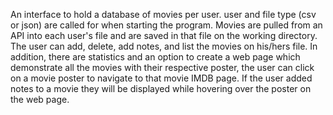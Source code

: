An interface to hold a database of movies per user.
user and file type (csv or json) are called for when
starting the program.
Movies are pulled from an API into each user's file and
are saved in that file on the working directory.
The user can add, delete, add notes, and list the movies on
his/hers file.
In addition, there are statistics and an option to create a 
web page which demonstrate all the movies with their respective
poster, the user can click on a movie poster to navigate to that
movie IMDB page.
If the user added notes to a movie they will be displayed while
hovering over the poster on the web page.